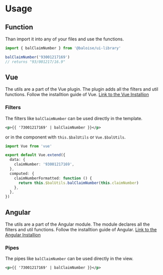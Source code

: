 # Usage

## Function

Than import it into any of your files and use the functions.

```typescript
import { balClaimNumber } from '@baloise/ui-library'

balClaimNumber('93001217169')
// returns "93/001217/16.9"
```

## Vue

The utils are a part of the Vue plugin. The plugin adds all the filters and util functions.
Follow the installtion guide of Vue. [Link to the Vue Installion](/introduction/vue)

### Filters

The filters like `balClaimNumber` can be used directly in the template.

```xml
<p>{{ '73001217169' | balClaimNumber }}</p>
```

or in the component with `this.$balUtils` or `Vue.$balUtils`.

```typescript
import Vue from 'vue'

export default Vue.extend({
  data: {
    claimNumber: '93001217169',
  },
  computed: {
    claimNumberFormatted: function () {
      return this.$balUtils.balClaimNumber(this.claimNumber)
    },
  },
})
```

## Angular

The utils are a part of the Angular module. The module declares all the filters and util functions.
Follow the installtion guide of Angular. [Link to the Angular Installion](/introduction/angular)

### Pipes

The pipes like `balClaimNumber` can be used directly in the view.

```xml
<p>{{ '73001217169' | balClaimNumber }}</p>
```
